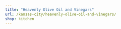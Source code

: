 ```yaml
---
title: "Heavenly Olive Oil and Vinegars"
url: /kansas-city/heavenly-olive-oil-and-vinegars/
shop: kitchen
---
```

